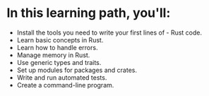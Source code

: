 # In this learning path, you'll:

- Install the tools you need to write your first lines of - Rust code.
- Learn basic concepts in Rust.
- Learn how to handle errors.
- Manage memory in Rust.
- Use generic types and traits.
- Set up modules for packages and crates.
- Write and run automated tests.
- Create a command-line program.